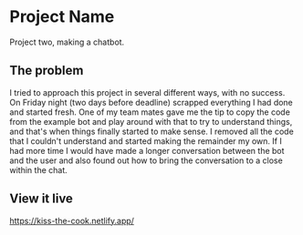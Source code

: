 # Project Name

Project two, making a chatbot.

## The problem

I tried to approach this project in several different ways, with no success. On Friday night (two days before deadline) scrapped everything I had done and started fresh. One of my team mates gave me the tip to copy the code from the example bot and play around with that to try to understand things, and that's when things finally started to make sense. I removed all the code that I couldn't understand and started making the remainder my own.
If I had more time I would have made a longer conversation between the bot and the user and also found out how to bring the conversation to a close within the chat.

## View it live

https://kiss-the-cook.netlify.app/
